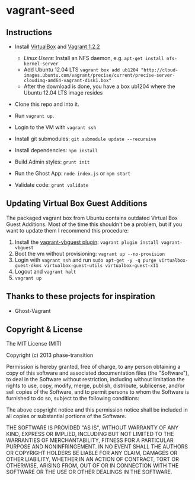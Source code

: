 # vagrant-seed

## Instructions

- Install [VirtualBox](https://www.virtualbox.org/wiki/Downloads) and [Vagrant 1.2.2](http://downloads.vagrantup.com/tags/v1.2.2)

	- *Linux Users:* Install an NFS daemon, e.g. `apt-get install nfs-kernel-server` 
	- Add Ubuntu 12.04 LTS `vagrant box add ub1204 "http://cloud-images.ubuntu.com/vagrant/precise/current/precise-server-cloudimg-amd64-vagrant-disk1.box"` 
	- After the download is done, you have a box ub1204 where the Ubuntu 12.04 LTS image resides

- Clone this repo and into it.
- Run `vagrant up`.
- Login to the VM with `vagrant ssh`

- Install git submodules: `git submodule update --recursive`
- Install dependencies: `npm install`
- Build Admin styles: `grunt init`
- Run the Ghost App: `node index.js` or `npm start`
- Validate code: `grunt validate`

## Updating Virtual Box Guest Additions

The packaged vagrant box from Ubuntu contains outdated Virtual Box Guest Additions.  Most of the time this shouldn't be a problem, but if you want to update them I recommend this procedure:

1. Install the [vagrant-vbguest plugin](https://github.com/dotless-de/vagrant-vbguest): `vagrant plugin install vagrant-vbguest`
1. Boot the vm without provisioning: `vagrant up --no-provision`
1. Login with `vagrant ssh` and run `sudo apt-get -y -q purge virtualbox-guest-dkms virtualbox-guest-utils virtualbox-guest-x11`
1. Logout and `vagrant halt`
1. `vagrant up`

## Thanks to these projects for inspiration
- Ghost-Vagrant

## Copyright & License

The MIT License (MIT)

Copyright (c) 2013 phase-transition

Permission is hereby granted, free of charge, to any person obtaining a copy of
this software and associated documentation files (the "Software"), to deal in
the Software without restriction, including without limitation the rights to
use, copy, modify, merge, publish, distribute, sublicense, and/or sell copies of
the Software, and to permit persons to whom the Software is furnished to do so,
subject to the following conditions:

The above copyright notice and this permission notice shall be included in all
copies or substantial portions of the Software.

THE SOFTWARE IS PROVIDED "AS IS", WITHOUT WARRANTY OF ANY KIND, EXPRESS OR
IMPLIED, INCLUDING BUT NOT LIMITED TO THE WARRANTIES OF MERCHANTABILITY, FITNESS
FOR A PARTICULAR PURPOSE AND NONINFRINGEMENT. IN NO EVENT SHALL THE AUTHORS OR
COPYRIGHT HOLDERS BE LIABLE FOR ANY CLAIM, DAMAGES OR OTHER LIABILITY, WHETHER
IN AN ACTION OF CONTRACT, TORT OR OTHERWISE, ARISING FROM, OUT OF OR IN
CONNECTION WITH THE SOFTWARE OR THE USE OR OTHER DEALINGS IN THE SOFTWARE.
